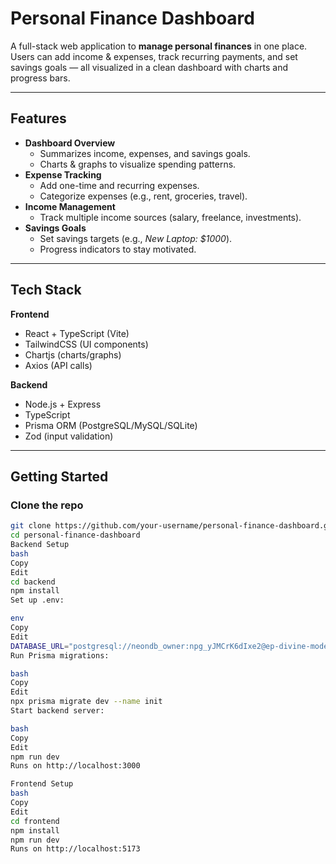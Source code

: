 # Personal Finance Dashboard

A full-stack web application to **manage personal finances** in one place.  
Users can add income & expenses, track recurring payments, and set savings goals — all visualized in a clean dashboard with charts and progress bars.  

---

## Features

- **Dashboard Overview**
  - Summarizes income, expenses, and savings goals.
  - Charts & graphs to visualize spending patterns.
- **Expense Tracking**
  - Add one-time and recurring expenses.
  - Categorize expenses (e.g., rent, groceries, travel).
- **Income Management**
  - Track multiple income sources (salary, freelance, investments).
- **Savings Goals**
  - Set savings targets (e.g., *New Laptop: $1000*).
  - Progress indicators to stay motivated.

---

##  Tech Stack

**Frontend**
- React + TypeScript (Vite)
- TailwindCSS (UI components)
- Chartjs (charts/graphs)
- Axios (API calls)

**Backend**
- Node.js + Express
- TypeScript
- Prisma ORM (PostgreSQL/MySQL/SQLite)
- Zod (input validation)

---

## Getting Started

### Clone the repo
```bash
git clone https://github.com/your-username/personal-finance-dashboard.git
cd personal-finance-dashboard
Backend Setup
bash
Copy
Edit
cd backend
npm install
Set up .env:

env
Copy
Edit
DATABASE_URL="postgresql://neondb_owner:npg_yJMCrK6dIxe2@ep-divine-mode-a1h5p95r-pooler.ap-southeast-1.aws.neon.tech/neondb?sslmode=require&channel_binding=require"
Run Prisma migrations:

bash
Copy
Edit
npx prisma migrate dev --name init
Start backend server:

bash
Copy
Edit
npm run dev
Runs on http://localhost:3000

Frontend Setup
bash
Copy
Edit
cd frontend
npm install
npm run dev
Runs on http://localhost:5173

